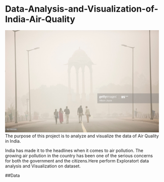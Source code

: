 # Data-Analysis-and-Visualization-of-India-Air-Quality

![](pollution.jpg)
The purpose of this project is to analyze and visualize the data of Air Quality in India.

India has made it to the headlines when it comes to air pollution. The growing air pollution in the country has been one of the serious concerns for both the government and the citizens.Here perform Exploratort data analysis and Visualization on dataset.

##Data
